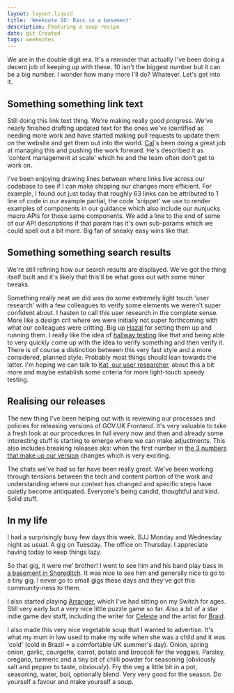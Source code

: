 ```yaml
---
layout: layout.liquid
title: 'Weeknote 10: Bass in a basement'
description: Featuring a soup recipe
date: git Created
tags: weeknotes
---
```


We are in the double digit era. It's a reminder that actually I've been doing a decent job of keeping up with these. 10 isn't the biggest number but it can be a big number. I wonder how many more I'll do? Whatever. Let's get into it.

## Something something link text

Still doing this link text thing. We're making really good progress. We've nearly finished drafting updated text for the ones we've identified as needing more work and have started making pull requests to update them on the website and get them out into the world. [Cal](https://accessibility.blog.gov.uk/author/calvin-lau-content-designer/)'s been doing a great job at managing this and pushing the work forward. He's described it as 'content management at scale' which he and the team often don't get to work on.

I've been enjoying drawing lines between where links live across our codebase to see if I can make shipping our changes more efficient. For example, I found out just today that roughly 63 links can be attributed to 1 line of code in our example partial, the code 'snippet' we use to render examples of components in our guidance which also include our nunjucks macro APIs for those same components. We add a line to the end of some of our API descriptions if that param has it's own sub-params which we could spell out a bit more. Big fan of sneaky easy wins like that.

## Something something search results

We're still refining how our search results are displayed. We've got the thing itself built and it's likely that this'll be what goes out with some minor tweaks.

Something really neat we did was do some extremely light touch 'user research' with a few colleagues to verify some elements we weren't super confident about. I hasten to call this user research in the complete sense. More like a design crit where we were initially not super forthcoming with what our colleagues were critting. Big up [Hazal](https://designnotes.blog.gov.uk/author/hazal-arpalikli-senior-interaction-designer-gds/) for setting them up and running them. I really like the idea of [hallway testing](https://www.dashly.io/blog/detailed-guide-on-hallway-testing/) like that and being able to very quickly come up with the idea to verify something and then verify it. There is of course a distinction between this very fast style and a more considered, planned style. Probably most things should lean towards the latter. I'm hoping we can talk to [Kat, our user researcher](https://designnotes.blog.gov.uk/author/katrina-birch-user-researcher-gds/), about this a bit more and maybe establish some criteria for more light-touch speedy testing.

## Realising our releases

The new thing I've been helping out with is reviewing our processes and policies for releasing versions of GOV.UK Frontend. It's very valuable to take a fresh look at our procedures in full every now and then and already some interesting stuff is starting to emerge where we can make adjustments. This also includes breaking releases aka: when the first number in [the 3 numbers that make up our version](https://semver.org/) changes which is very exciting.

The chats we've had so far have been really great. We've been working through tensions between the tech and content portion of the work and understanding where our context has changed and specific steps have quietly become antiquated. Everyone's being candid, thoughtful and kind. Solid stuff.

## In my life

I had a surprisingly busy few days this week. BJJ Monday and Wednesday night as usual. A gig on Tuesday. The office on Thursday. I appreciate having today to keep things lazy.

So that gig, it were me' brother! I went to see him and his band play bass in [a basement in Shoreditch](https://starinshoreditch.co.uk/). It was nice to see him and generally nice to go to a tiny gig. I never go to small gigs these days and they've got this community-ness to them.

I also started playing [Arranger](https://arranger.quest/), which I've had sitting on my Switch for ages. Still very early but a very nice little puzzle game so far. Also a bit of a star indie game dev staff, including the writer for [Celeste](https://www.celestegame.com/) and the artist for [Braid](http://www.braid-game.com/).

I also made this very nice vegetable soup that I wanted to advertise. It's what my mum in law used to make my wife when she was a child and it was 'cold' (cold in Brazil = a comfortable UK summer's day). Onion, spring onion, garlic, courgette, carrot, potato and broccoli for the veggies. Parsley, oregano, turmeric and a tiny bit of chilli powder for seasoning (obviously salt and pepper to taste, _obviously_). Fry the veg a little bit in a pot, seasoning, water, boil, optionally blend. Very very good for the season. Do yourself a favour and make yourself a soup.
